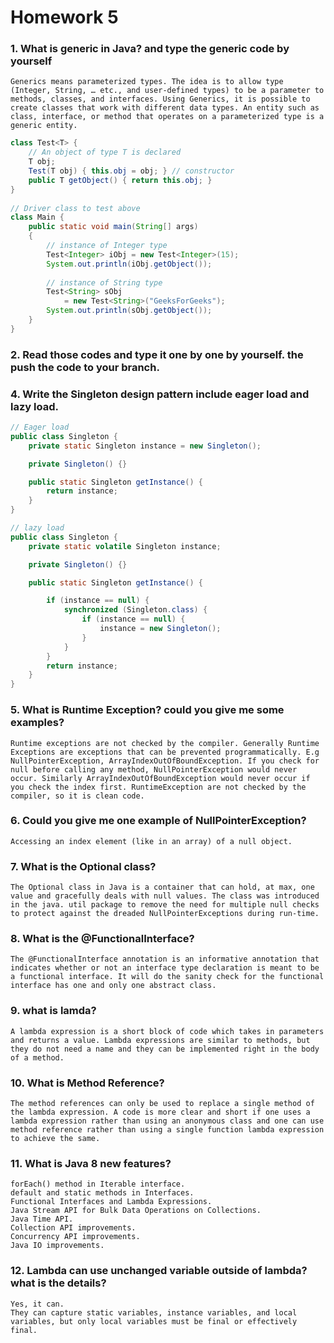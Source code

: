 # Homework 5

### 1. What is generic in Java? and type the generic code by yourself
```
Generics means parameterized types. The idea is to allow type (Integer, String, … etc., and user-defined types) to be a parameter to methods, classes, and interfaces. Using Generics, it is possible to create classes that work with different data types. An entity such as class, interface, or method that operates on a parameterized type is a generic entity.
```
```java
class Test<T> {
    // An object of type T is declared
    T obj;
    Test(T obj) { this.obj = obj; } // constructor
    public T getObject() { return this.obj; }
}
  
// Driver class to test above
class Main {
    public static void main(String[] args)
    {
        // instance of Integer type
        Test<Integer> iObj = new Test<Integer>(15);
        System.out.println(iObj.getObject());
  
        // instance of String type
        Test<String> sObj
            = new Test<String>("GeeksForGeeks");
        System.out.println(sObj.getObject());
    }
}
```

### 2.  Read those codes and type it one by one by yourself. the push the code to your branch.

### 4. Write the Singleton design pattern include eager load and lazy load.
```java
// Eager load
public class Singleton {
    private static Singleton instance = new Singleton();

    private Singleton() {}

    public static Singleton getInstance() {
        return instance;
    }
}
```

```java
// lazy load
public class Singleton {
    private static volatile Singleton instance;

    private Singleton() {}

    public static Singleton getInstance() {

        if (instance == null) {
            synchronized (Singleton.class) {
                if (instance == null) {
                    instance = new Singleton();
                }
            }
        }
        return instance;
    }
}
```

### 5. What is Runtime Exception? could you give me some examples?

```
Runtime exceptions are not checked by the compiler. Generally Runtime Exceptions are exceptions that can be prevented programmatically. E.g NullPointerException, ArrayIndexOutOfBoundException. If you check for null before calling any method, NullPointerException would never occur. Similarly ArrayIndexOutOfBoundException would never occur if you check the index first. RuntimeException are not checked by the compiler, so it is clean code.
```

### 6. Could you give me one example of NullPointerException?

```
Accessing an index element (like in an array) of a null object.
```

### 7. What is the Optional class?
```
The Optional class in Java is a container that can hold, at max, one value and gracefully deals with null values. The class was introduced in the java. util package to remove the need for multiple null checks to protect against the dreaded NullPointerExceptions during run-time.
```

### 8. What is the @FunctionalInterface?
```
The @FunctionalInterface annotation is an informative annotation that indicates whether or not an interface type declaration is meant to be a functional interface. It will do the sanity check for the functional interface has one and only one abstract class. 
```

### 9. what is lamda?
```
A lambda expression is a short block of code which takes in parameters and returns a value. Lambda expressions are similar to methods, but they do not need a name and they can be implemented right in the body of a method.
```

### 10. What is Method Reference?
```
The method references can only be used to replace a single method of the lambda expression. A code is more clear and short if one uses a lambda expression rather than using an anonymous class and one can use method reference rather than using a single function lambda expression to achieve the same.
```

### 11. What is Java 8 new features?
```
forEach() method in Iterable interface.
default and static methods in Interfaces.
Functional Interfaces and Lambda Expressions.
Java Stream API for Bulk Data Operations on Collections.
Java Time API.
Collection API improvements.
Concurrency API improvements.
Java IO improvements.
```

### 12. Lambda can use unchanged variable outside of lambda? what is the details?
```
Yes, it can. 
They can capture static variables, instance variables, and local variables, but only local variables must be final or effectively final. 
```